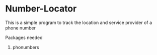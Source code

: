 # Number-Locator
This is a simple program to track the location and service provider of a phone number

Packages needed
1. phonumbers
